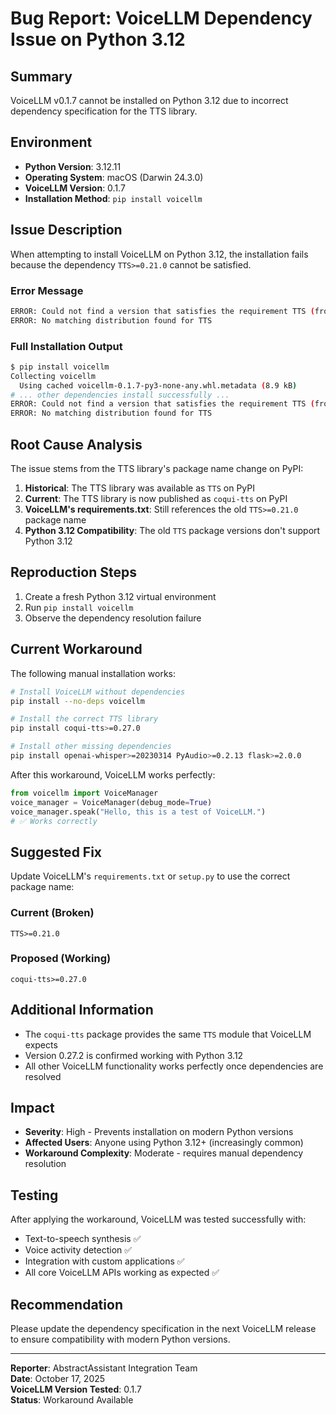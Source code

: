 # Bug Report: VoiceLLM Dependency Issue on Python 3.12

## Summary
VoiceLLM v0.1.7 cannot be installed on Python 3.12 due to incorrect dependency specification for the TTS library.

## Environment
- **Python Version**: 3.12.11
- **Operating System**: macOS (Darwin 24.3.0)
- **VoiceLLM Version**: 0.1.7
- **Installation Method**: `pip install voicellm`

## Issue Description
When attempting to install VoiceLLM on Python 3.12, the installation fails because the dependency `TTS>=0.21.0` cannot be satisfied.

### Error Message
```bash
ERROR: Could not find a version that satisfies the requirement TTS (from versions: none)
ERROR: No matching distribution found for TTS
```

### Full Installation Output
```bash
$ pip install voicellm
Collecting voicellm
  Using cached voicellm-0.1.7-py3-none-any.whl.metadata (8.9 kB)
# ... other dependencies install successfully ...
ERROR: Could not find a version that satisfies the requirement TTS (from versions: none)
ERROR: No matching distribution found for TTS
```

## Root Cause Analysis
The issue stems from the TTS library's package name change on PyPI:

1. **Historical**: The TTS library was available as `TTS` on PyPI
2. **Current**: The TTS library is now published as `coqui-tts` on PyPI
3. **VoiceLLM's requirements.txt**: Still references the old `TTS>=0.21.0` package name
4. **Python 3.12 Compatibility**: The old `TTS` package versions don't support Python 3.12

## Reproduction Steps
1. Create a fresh Python 3.12 virtual environment
2. Run `pip install voicellm`
3. Observe the dependency resolution failure

## Current Workaround
The following manual installation works:

```bash
# Install VoiceLLM without dependencies
pip install --no-deps voicellm

# Install the correct TTS library
pip install coqui-tts>=0.27.0

# Install other missing dependencies
pip install openai-whisper>=20230314 PyAudio>=0.2.13 flask>=2.0.0
```

After this workaround, VoiceLLM works perfectly:

```python
from voicellm import VoiceManager
voice_manager = VoiceManager(debug_mode=True)
voice_manager.speak("Hello, this is a test of VoiceLLM.")
# ✅ Works correctly
```

## Suggested Fix
Update VoiceLLM's `requirements.txt` or `setup.py` to use the correct package name:

### Current (Broken)
```
TTS>=0.21.0
```

### Proposed (Working)
```
coqui-tts>=0.27.0
```

## Additional Information
- The `coqui-tts` package provides the same `TTS` module that VoiceLLM expects
- Version 0.27.2 is confirmed working with Python 3.12
- All other VoiceLLM functionality works perfectly once dependencies are resolved

## Impact
- **Severity**: High - Prevents installation on modern Python versions
- **Affected Users**: Anyone using Python 3.12+ (increasingly common)
- **Workaround Complexity**: Moderate - requires manual dependency resolution

## Testing
After applying the workaround, VoiceLLM was tested successfully with:
- Text-to-speech synthesis ✅
- Voice activity detection ✅  
- Integration with custom applications ✅
- All core VoiceLLM APIs working as expected ✅

## Recommendation
Please update the dependency specification in the next VoiceLLM release to ensure compatibility with modern Python versions.

---

**Reporter**: AbstractAssistant Integration Team  
**Date**: October 17, 2025  
**VoiceLLM Version Tested**: 0.1.7  
**Status**: Workaround Available
